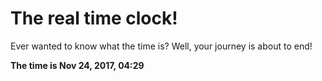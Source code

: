 # The real time clock!

Ever wanted to know what the time is? Well, your journey is about to end!

**The time is Nov 24, 2017, 04:29**